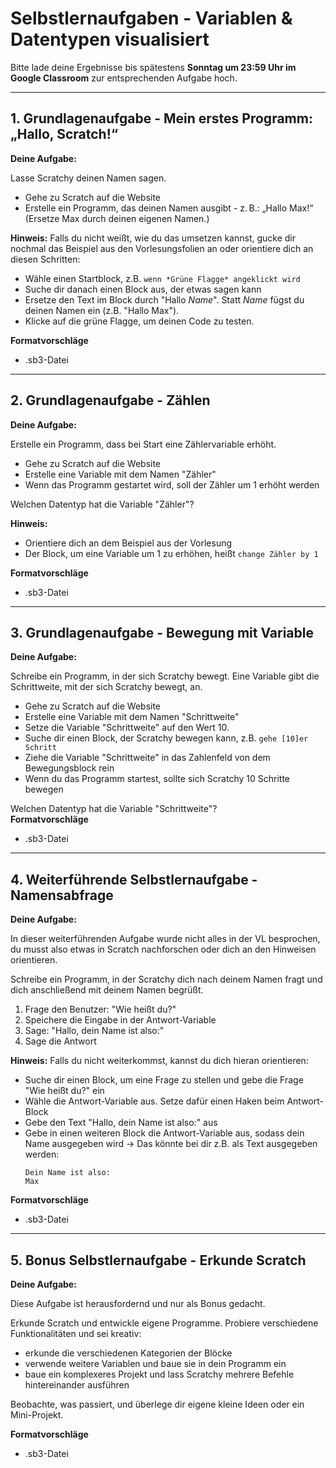 # Selbstlernaufgaben -  Variablen & Datentypen visualisiert

Bitte lade deine Ergebnisse bis spätestens **Sonntag um 23:59 Uhr im Google Classroom** zur entsprechenden Aufgabe hoch.

---

## 1. Grundlagenaufgabe - Mein erstes Programm: „Hallo, Scratch!“

**Deine Aufgabe:**

Lasse Scratchy deinen Namen sagen.
- Gehe zu Scratch auf die Website
- Erstelle ein Programm, das deinen Namen ausgibt - z. B.: „Hallo Max!“ (Ersetze Max durch deinen eigenen Namen.)

**Hinweis:**
Falls du nicht weißt, wie du das umsetzen kannst, gucke dir nochmal das Beispiel aus den Vorlesungsfolien an oder orientiere dich an diesen Schritten:
- Wähle einen Startblock, z.B. ```wenn *Grüne Flagge* angeklickt wird```
- Suche dir danach einen Block aus, der etwas sagen kann
- Ersetze den Text im Block durch "Hallo *Name*". Statt *Name* fügst du deinen Namen ein (z.B. "Hallo Max").
- Klicke auf die grüne Flagge, um deinen Code zu testen.


**Formatvorschläge**
- .sb3-Datei

---

## 2. Grundlagenaufgabe - Zählen

**Deine Aufgabe:**

Erstelle ein Programm, dass bei Start eine Zählervariable erhöht.
- Gehe zu Scratch auf die Website
- Erstelle eine Variable mit dem Namen "Zähler"
- Wenn das Programm gestartet wird, soll der Zähler um 1 erhöht werden

Welchen Datentyp hat die Variable "Zähler"?

**Hinweis:**
- Orientiere dich an dem Beispiel aus der Vorlesung
- Der Block, um eine Variable um 1 zu erhöhen, heißt ```change Zähler by 1``` 

**Formatvorschläge** 
- .sb3-Datei

---

## 3. Grundlagenaufgabe - Bewegung mit Variable

**Deine Aufgabe:**

Schreibe ein Programm, in der sich Scratchy bewegt. Eine Variable gibt die Schrittweite, mit der sich Scratchy bewegt, an.
- Gehe zu Scratch auf die Website
- Erstelle eine Variable mit dem Namen "Schrittweite"
- Setze die Variable "Schrittweite" auf den Wert 10.
- Suche dir einen Block, der Scratchy bewegen kann, z.B. ```gehe [10]er Schritt```
- Ziehe die Variable "Schrittweite" in das Zahlenfeld von dem Bewegungsblock rein
- Wenn du das Programm startest, sollte sich Scratchy 10 Schritte bewegen

Welchen Datentyp hat die Variable "Schrittweite"?  
**Formatvorschläge**
- .sb3-Datei

---

## 4. Weiterführende Selbstlernaufgabe - Namensabfrage

**Deine Aufgabe:**

In dieser weiterführenden Aufgabe wurde nicht alles in der VL besprochen,
du musst also etwas in Scratch nachforschen oder dich an den Hinweisen orientieren.

Schreibe ein Programm, in der Scratchy dich nach deinem Namen fragt und dich anschließend mit deinem Namen begrüßt.
1. Frage den Benutzer: "Wie heißt du?"
2. Speichere die Eingabe in der Antwort-Variable
3. Sage: "Hallo, dein Name ist also:"
4. Sage die Antwort

**Hinweis:**
Falls du nicht weiterkommst, kannst du dich hieran orientieren:
- Suche dir einen Block, um eine Frage zu stellen und gebe die Frage "Wie heißt du?" ein
- Wähle die Antwort-Variable aus. Setze dafür einen Haken beim Antwort-Block
- Gebe den Text "Hallo, dein Name ist also:" aus
- Gebe in einen weiteren Block die Antwort-Variable aus, sodass dein Name ausgegeben wird
  -> Das könnte bei dir z.B. als Text ausgegeben werden:
  ```
  Dein Name ist also:
  Max
  ```

**Formatvorschläge**
- .sb3-Datei

---

## 5. Bonus Selbstlernaufgabe - Erkunde Scratch

**Deine Aufgabe:**

Diese Aufgabe ist herausfordernd und nur als Bonus gedacht.

Erkunde Scratch und entwickle eigene Programme. Probiere verschiedene Funktionalitäten und sei kreativ: 
- erkunde die verschiedenen Kategorien der Blöcke
- verwende weitere Variablen und baue sie in dein Programm ein
- baue ein komplexeres Projekt und lass Scratchy mehrere Befehle hintereinander ausführen

Beobachte, was passiert, und überlege dir eigene kleine Ideen oder ein Mini-Projekt.

**Formatvorschläge**
- .sb3-Datei
